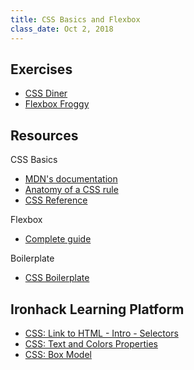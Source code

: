 ```yaml
---
title: CSS Basics and Flexbox
class_date: Oct 2, 2018
---
```



Exercises
---------

- [CSS Diner](https://flukeout.github.io/)
- [Flexbox Froggy](https://flexboxfroggy.com/)

Resources
---------

CSS Basics

- [MDN's documentation ]()
- [Anatomy of a CSS rule](https://ironion.com/blog/2015/06/12/anatomy-of-a-css-rule/)
- [CSS Reference](https://cssreference.io/)


Flexbox
- [Complete guide](https://css-tricks.com/snippets/css/a-guide-to-flexbox/)


Boilerplate
- [CSS Boilerplate](https://github.com/raphamontenegro/uxui-codeweek/blob/master/boiler-plates/main.css)

Ironhack Learning Platform
---------

- [CSS: Link to HTML - Intro - Selectors](http://learn.ironhack.com/#/learning_unit/5130)
- [CSS: Text and Colors Properties](http://learn.ironhack.com/#/learning_unit/5133)
- [CSS: Box Model](http://learn.ironhack.com/#/learning_unit/5138)
